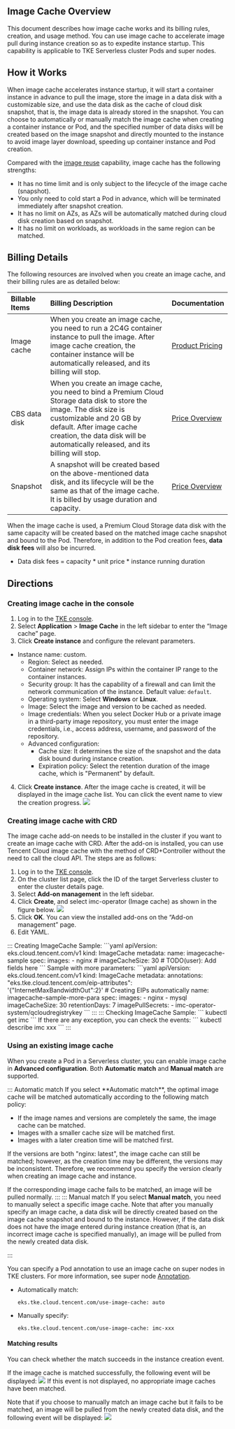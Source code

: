 ## Image Cache Overview

This document describes how image cache works and its billing rules, creation, and usage method. You can use image cache to accelerate image pull during instance creation so as to expedite instance startup. This capability is applicable to TKE Serverless cluster Pods and super nodes.

## How it Works

When image cache accelerates instance startup, it will start a container instance in advance to pull the image, store the image in a data disk with a customizable size, and use the data disk as the cache of cloud disk snapshot, that is, the image data is already stored in the snapshot. You can choose to automatically or manually match the image cache when creating a container instance or Pod, and the specified number of data disks will be created based on the image snapshot and directly mounted to the instance to avoid image layer download, speeding up container instance and Pod creation.

Compared with the [image reuse](https://intl.cloud.tencent.com/document/product/457/43136) capability, image cache has the following strengths:

- It has no time limit and is only subject to the lifecycle of the image cache (snapshot).
- You only need to cold start a Pod in advance, which will be terminated immediately after snapshot creation.
- It has no limit on AZs, as AZs will be automatically matched during cloud disk creation based on snapshot.
- It has no limit on workloads, as workloads in the same region can be matched.

## Billing Details

The following resources are involved when you create an image cache, and their billing rules are as detailed below:

| Billable Items | Billing Description | Documentation |
| :--------- | :----------------------------------------------------------- | :----------------------------------------------------------- |
| Image cache | When you create an image cache, you need to run a 2C4G container instance to pull the image. After image cache creation, the container instance will be automatically released, and its billing will stop. | [Product Pricing](https://intl.cloud.tencent.com/document/product/457/34055) |
| CBS data disk | When you create an image cache, you need to bind a Premium Cloud Storage data disk to store the image. The disk size is customizable and 20 GB by default. After image cache creation, the data disk will be automatically released, and its billing will stop. | [Price Overview](https://intl.cloud.tencent.com/document/product/362/2413) |
| Snapshot | A snapshot will be created based on the above-mentioned data disk, and its lifecycle will be the same as that of the image cache. It is billed by usage duration and capacity. | [Price Overview](https://intl.cloud.tencent.com/document/product/362/2413#Snapshot) |

When the image cache is used, a Premium Cloud Storage data disk with the same capacity will be created based on the matched image cache snapshot and bound to the Pod. Therefore, in addition to the Pod creation fees, **data disk fees** will also be incurred.

- Data disk fees = capacity * unit price * instance running duration

## Directions

### Creating image cache in the console

1. Log in to the [TKE console](https://console.cloud.tencent.com/tke2).
2. Select **Application** > **Image Cache** in the left sidebar to enter the “Image cache” page.
3. Click **Create instance** and configure the relevant parameters.
- Instance name: custom.
   - Region: Select as needed.
   - Container network: Assign IPs within the container IP range to the container instances.
   - Security group: It has the capability of a firewall and can limit the network communication of the instance. Default value: `default`.
   - Operating system: Select **Windows** or **Linux**.
   - Image: Select the image and version to be cached as needed.
   - Image credentials: When you select Docker Hub or a private image in a third-party image repository, you must enter the image credentials, i.e., access address, username, and password of the repository.
   - Advanced configuration:
     - Cache size: It determines the size of the snapshot and the data disk bound during instance creation.
     - Expiration policy: Select the retention duration of the image cache, which is "Permanent" by default.
4. Click **Create instance**. After the image cache is created, it will be displayed in the image cache list. You can click the event name to view the creation progress.
![](https://qcloudimg.tencent-cloud.cn/raw/760e777bb7a7a12075639d589b25c232.png)

### Creating image cache with CRD

The image cache add-on needs to be installed in the cluster if you want to create an image cache with CRD. After the add-on is installed, you can use Tencent Cloud image cache with the method of CRD+Controller without the need to call the cloud API. The steps are as follows:

1. Log in to the [TKE console](https://console.cloud.tencent.com/tke2).
2. On the cluster list page, click the ID of the target Serverless cluster to enter the cluster details page.
3. Select **Add-on management** in the left sidebar.
4. Click **Create**, and select imc-operator (Image cache) as shown in the figure below.
![](https://qcloudimg.tencent-cloud.cn/raw/d58d80e690a236d12f9ef6154cd4b64e.png)
5. Click **OK**. You can view the installed add-ons on the “Add-on management” page.
6. Edit YAML.
<dx-tabs>
::: Creating ImageCache
Sample:
```yaml
apiVersion: eks.cloud.tencent.com/v1
kind: ImageCache
metadata:
  name: imagecache-sample
spec:
  images:
    - nginx
#  imageCacheSize: 30
  # TODO(user): Add fields here
```
Sample with more parameters:
```yaml
apiVersion: eks.cloud.tencent.com/v1
kind: ImageCache
metadata:
  annotations:
    "eks.tke.cloud.tencent.com/eip-attributes": '{"InternetMaxBandwidthOut":2}' # Creating EIPs automatically
  name: imagecache-sample-more-para
spec:
  images:
    - nginx
    - mysql
  imageCacheSize: 30
  retentionDays: 7
  imagePullSecrets:
    - imc-operator-system/qcloudregistrykey
```
:::
::: Checking ImageCache
Sample:
```
kubectl get imc
```
If there are any exception, you can check the events:
```
kubectl describe imc xxx
```
:::
</dx-tabs>

 


### Using an existing image cache

When you create a Pod in a Serverless cluster, you can enable image cache in **Advanced configuration**. Both **Automatic match** and **Manual match** are supported.


<dx-tabs>
::: Automatic match
If you select **Automatic match**, the optimal image cache will be matched automatically according to the following match policy:

- If the image names and versions are completely the same, the image cache can be matched.
- Images with a smaller cache size will be matched first.
- Images with a later creation time will be matched first.
<dx-alert infotype="notice" title="">
If the versions are both "nginx: latest", the image cache can still be matched; however, as the creation time may be different, the versions may be inconsistent. Therefore, we recommend you specify the version clearly when creating an image cache and instance.  

If the corresponding image cache fails to be matched, an image will be pulled normally.
</dx-alert>
:::
::: Manual match
If you select **Manual match**, you need to manually select a specific image cache. Note that after you manually specify an image cache, a data disk will be directly created based on the image cache snapshot and bound to the instance. However, if the data disk does not have the image entered during instance creation (that is, an incorrect image cache is specified manually), an image will be pulled from the newly created data disk.

:::
</dx-tabs>

 

You can specify a Pod annotation to use an image cache on super nodes in TKE clusters. For more information, see super node [Annotation](https://intl.cloud.tencent.com/document/product/457/36162).

- Automatically match:
  ```
  eks.tke.cloud.tencent.com/use-image-cache: auto
  ```

- Manually specify:
  ```
  eks.tke.cloud.tencent.com/use-image-cache: imc-xxx
  ```

#### Matching results

You can check whether the match succeeds in the instance creation event.

If the image cache is matched successfully, the following event will be displayed:
![](https://qcloudimg.tencent-cloud.cn/raw/06ed9dda35aa48af37c50e3c6985e1a2.png)
If this event is not displayed, no appropriate image caches have been matched.

Note that if you choose to manually match an image cache but it fails to be matched, an image will be pulled from the newly created data disk, and the following event will be displayed:
![](https://qcloudimg.tencent-cloud.cn/raw/8db338c2f36dc2dd39855a96fedc213d.png)
